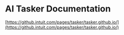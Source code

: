 # AI Tasker Documentation

[https://github.intuit.com/pages/tasker/tasker.github.io/](https://github.intuit.com/pages/tasker/tasker.github.io/)
